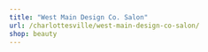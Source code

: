 ```yaml
---
title: "West Main Design Co. Salon"
url: /charlottesville/west-main-design-co-salon/
shop: beauty
---
```

